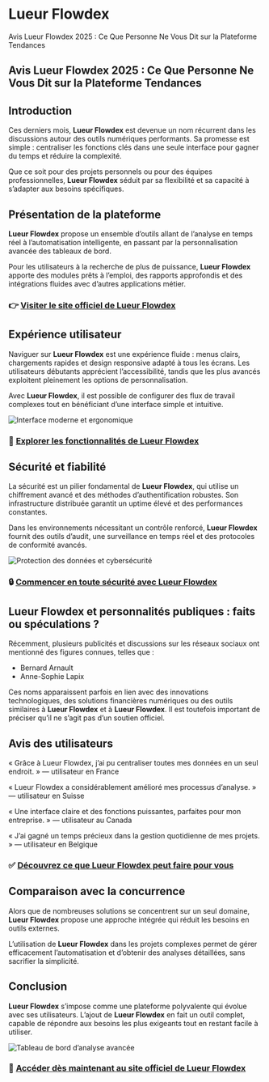 # Lueur Flowdex
Avis Lueur Flowdex 2025 : Ce Que Personne Ne Vous Dit sur la Plateforme Tendances
## Avis Lueur Flowdex 2025 : Ce Que Personne Ne Vous Dit sur la Plateforme Tendances

## Introduction
Ces derniers mois, **Lueur Flowdex** est devenue un nom récurrent dans les discussions autour des outils numériques performants. Sa promesse est simple : centraliser les fonctions clés dans une seule interface pour gagner du temps et réduire la complexité.

Que ce soit pour des projets personnels ou pour des équipes professionnelles, **Lueur Flowdex** séduit par sa flexibilité et sa capacité à s’adapter aux besoins spécifiques.

## Présentation de la plateforme
**Lueur Flowdex** propose un ensemble d’outils allant de l’analyse en temps réel à l’automatisation intelligente, en passant par la personnalisation avancée des tableaux de bord.

Pour les utilisateurs à la recherche de plus de puissance, **Lueur Flowdex** apporte des modules prêts à l’emploi, des rapports approfondis et des intégrations fluides avec d’autres applications métier.

### 👉 **[Visiter le site officiel de Lueur Flowdex](https://lueurflowdex.fr)**

## Expérience utilisateur
Naviguer sur **Lueur Flowdex** est une expérience fluide : menus clairs, chargements rapides et design responsive adapté à tous les écrans. Les utilisateurs débutants apprécient l’accessibilité, tandis que les plus avancés exploitent pleinement les options de personnalisation.

Avec **Lueur Flowdex**, il est possible de configurer des flux de travail complexes tout en bénéficiant d’une interface simple et intuitive.

![Interface moderne et ergonomique](https://optimeo.com/wp-content/uploads/2024/06/luminosite-pc-portable-1024x681.jpg)

### 🔗 **[Explorer les fonctionnalités de Lueur Flowdex](https://lueurflowdex.fr)**

## Sécurité et fiabilité
La sécurité est un pilier fondamental de **Lueur Flowdex**, qui utilise un chiffrement avancé et des méthodes d’authentification robustes. Son infrastructure distribuée garantit un uptime élevé et des performances constantes.

Dans les environnements nécessitant un contrôle renforcé, **Lueur Flowdex** fournit des outils d’audit, une surveillance en temps réel et des protocoles de conformité avancés.

![Protection des données et cybersécurité](https://www.la-femme.tn/wp-content/uploads/2025/05/cybersecurite.jpg)

### 🔒 **[Commencer en toute sécurité avec Lueur Flowdex](https://lueurflowdex.fr)**

## Lueur Flowdex et personnalités publiques : faits ou spéculations ?
Récemment, plusieurs publicités et discussions sur les réseaux sociaux ont mentionné des figures connues, telles que :

- Bernard Arnault
- Anne-Sophie Lapix

Ces noms apparaissent parfois en lien avec des innovations technologiques, des solutions financières numériques ou des outils similaires à **Lueur Flowdex** et à **Lueur Flowdex**. Il est toutefois important de préciser qu’il ne s’agit pas d’un soutien officiel.

## Avis des utilisateurs
« Grâce à Lueur Flowdex, j’ai pu centraliser toutes mes données en un seul endroit. » — utilisateur en France

« Lueur Flowdex a considérablement amélioré mes processus d’analyse. » — utilisateur en Suisse

« Une interface claire et des fonctions puissantes, parfaites pour mon entreprise. » — utilisateur au Canada

« J’ai gagné un temps précieux dans la gestion quotidienne de mes projets. » — utilisateur en Belgique

### ✅ **[Découvrez ce que Lueur Flowdex peut faire pour vous](https://lueurflowdex.fr)**

## Comparaison avec la concurrence
Alors que de nombreuses solutions se concentrent sur un seul domaine, **Lueur Flowdex** propose une approche intégrée qui réduit les besoins en outils externes.

L’utilisation de **Lueur Flowdex** dans les projets complexes permet de gérer efficacement l’automatisation et d’obtenir des analyses détaillées, sans sacrifier la simplicité.

## Conclusion
**Lueur Flowdex** s’impose comme une plateforme polyvalente qui évolue avec ses utilisateurs. L’ajout de **Lueur Flowdex** en fait un outil complet, capable de répondre aux besoins les plus exigeants tout en restant facile à utiliser.

![Tableau de bord d’analyse avancée](https://images.unsplash.com/photo-1618477247222-acbdb0e159b3?auto=format&fit=crop&w=1170&q=80)

### 🚀 **[Accéder dès maintenant au site officiel de Lueur Flowdex](https://lueurflowdex.fr)**
